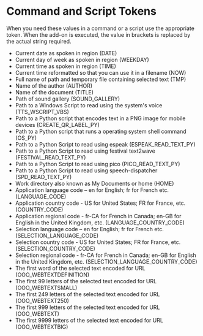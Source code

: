 # Command and Script Tokens #

When you need these values in a command or a script use the appropriate token. When the add-on is executed, the value in brackets is replaced by the actual string required.

  * Current date as spoken in region (DATE)
  * Current day of week as spoken in region (WEEKDAY)
  * Current time as spoken in region (TIME)
  * Current time reformatted so that you can use it in a filename (NOW)
  * Full name of path and temporary file containing selected text (TMP)
  * Name of the author (AUTHOR)
  * Name of the document (TITLE)
  * Path of sound gallery (SOUND\_GALLERY)
  * Path to a Windows Script to read using the system's voice (TTS\_WSCRIPT\_VBS)
  * Path to a Python script that encodes text in a PNG image for mobile devices (CREATE\_QR\_LABEL\_PY)
  * Path to a Python script that runs a operating system shell command (OS\_PY)
  * Path to a Python Script to read using espeak (ESPEAK\_READ\_TEXT\_PY)
  * Path to a Python Script to read using festival text2wave (FESTIVAL\_READ\_TEXT\_PY)
  * Path to a Python Script to read using pico (PICO\_READ\_TEXT\_PY)
  * Path to a Python Script to read using speech-dispatcher (SPD\_READ\_TEXT\_PY)
  * Work directory also known as My Documents or home (HOME)
  * Application language code – en for English; fr for French etc. (LANGUAGE\_CODE)
  * Application country code - US for United States; FR for France, etc. (COUNTRY\_CODE)
  * Application regional code - fr-CA for French in Canada; en-GB for English in the United Kingdom, etc. (LANGUAGE\_COUNTRY\_CODE)
  * Selection language code – en for English; fr for French etc. (SELECTION\_LANGUAGE\_CODE)
  * Selection country code - US for United States; FR for France, etc. (SELECTION\_COUNTRY\_CODE)
  * Selection regional code - fr-CA for French in Canada; en-GB for English in the United Kingdom, etc. (SELECTION\_LANGUAGE\_COUNTRY\_CODE)
  * The first word of the selected text encoded for URL (OOO\_WEBTEXTDEFINITION)
  * The first 99 letters of the selected text encoded for URL (OOO\_WEBTEXTSMALL)
  * The first 249 letters of the selected text encoded for URL (OOO\_WEBTEXT250)
  * The first 999 letters of the selected text encoded for URL (OOO\_WEBTEXT)
  * The first 9999 letters of the selected text encoded for URL (OOO\_WEBTEXTBIG)
